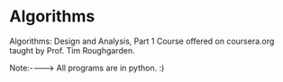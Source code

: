 # Algorithms

Algorithms: Design and Analysis, Part 1
Course offered on coursera.org taught by Prof. Tim Roughgarden.

Note:----> All programs are in python. :)
